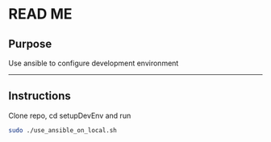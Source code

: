 # READ ME

## Purpose

Use ansible to configure development environment

---

## Instructions

Clone repo, cd setupDevEnv and run

```bash
sudo ./use_ansible_on_local.sh
```